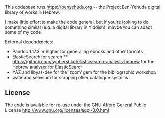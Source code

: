 This codebase runs https://benyehuda.org -- the Project Ben-Yehuda digital library of works in Hebrew.

I make little effort to make the code general, but if you're looking to do something similar (e.g. a digital library in Yiddish), maybe you can adapt some of my code.

External dependencies:
* Pandoc 1.17.3 or higher for generating ebooks and other formats
* ElasticSearch for search
** https://github.com/synhershko/elasticsearch-analysis-hebrew for the Hebrew analyzer for ElasticSearch
* YAZ and libyaz-dev for the 'zoom' gem for the bibliographic workshop
* watir and selenium for scraping other catalogue systems

License
-------

The code is available for re-use under the GNU Affero General Public License http://www.gnu.org/licenses/agpl-3.0.html
